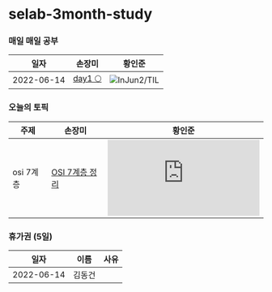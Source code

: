 # selab-3month-study

### 매일 매일 공부
|일자|손장미|황인준|
|---|---|---|
|2022-06-14|[day1 🌕](https://velog.io/@newbiekim/day1-00l6xhnd)|![InJun2/TIL](https://github.com/InJun2/TIL)|

<!--
|테스트1|테스트2|테스트3|
|테스트1|테스트2|테스트3|
-->

### 오늘의 토픽
|주제|손장미|황인준|
|---|---|---|
|osi 7계층|[OSI 7계층 정리](https://unequaled-peach-7e5.notion.site/OSI-7-73ec37a6550c44a0b078a83525e53b53)|![InJun2/CS](https://github.com/InJun2/TIL/blob/main/CS-topic/network/OSI-7Layer.md)|

### 휴가권 (5일)
|일자|이름|사유|
|---|---|---|
|2022-06-14|김동건||
